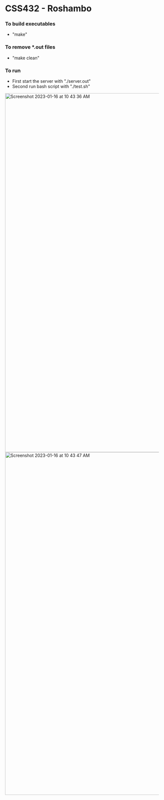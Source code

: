 # CSS432 - Roshambo

### To build executables
   - "make"

### To remove *.out files
   - "make clean"

### To run
   - First start the server with "./server.out"
   - Second run bash script with "./test.sh"


<img width="1173" alt="Screenshot 2023-01-16 at 10 43 36 AM" src="https://user-images.githubusercontent.com/77636982/212747324-23aad9ab-4b6d-4ff2-b383-83c64c3689fe.png">
<img width="1120" alt="Screenshot 2023-01-16 at 10 43 47 AM" src="https://user-images.githubusercontent.com/77636982/212747336-eb66f04d-8135-4d95-ae62-66a0dea30381.png">
